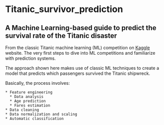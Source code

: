 # Titanic_survivor_prediction

## A Machine Learning-based guide to predict the survival rate of the Titanic disaster

From the classic Titanic machine learning (ML) competition on [Kaggle](https://www.kaggle.com/c/titanic/overview) website. The very first steps to dive into ML competitions and familiarize with prediction systems.

The approach shown here makes use of classic ML techniques to create a model that predicts which passengers survived the Titanic shipwreck. 

Basically, the process involves:

    * Feature engineering
      * Data analysis
      * Age prediction
      * Fares estimation
    * Data cleaning
    * Data normalization and scaling
    * Automatic classification


